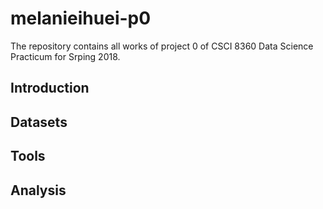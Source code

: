 # melanieihuei-p0

The repository contains all works of project 0 of CSCI 8360 Data Science Practicum for Srping 2018.

## Introduction

## Datasets

## Tools

## Analysis

